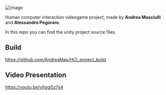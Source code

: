 ![image](https://user-images.githubusercontent.com/32450751/169312352-ed6df610-6867-4cef-9549-5026449c821c.png)

Human computer interaction videogame project, made by **Andrea Masciulli** and **Alessandro Pegoraro**. 

In this repo you can find the unity project source files. 

## Build
https://github.com/AndreaMas/HCI_project_build

## Video Presentation
https://youtu.be/vlIggj5z7s4



